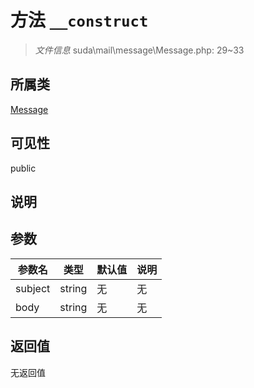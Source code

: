 # 方法 `__construct`

> *文件信息* suda\mail\message\Message.php: 29~33

## 所属类 

[Message](../Message.md)

## 可见性

public

## 说明



## 参数


| 参数名 | 类型 | 默认值 | 说明 |
|--------|-----|-------|-------|
| subject |  string | 无 | 无 |
| body |  string | 无 | 无 |



## 返回值

无返回值

